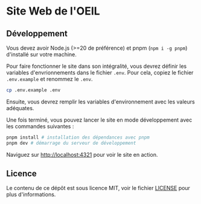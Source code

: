 # Site Web de l'OEIL

## Développement

Vous devez avoir Node.js (>=20 de préférence) et pnpm (`npm i -g pnpm`) d'installé sur votre machine.

Pour faire fonctionner le site dans son intégralité, vous devrez définir les variables d'envrionnements dans le fichier `.env`. Pour cela, copiez le fichier `.env.example` et renommez le `.env`.

```bash
cp .env.example .env
```

Ensuite, vous devrez remplir les variables d'environnement avec les valeurs adéquates.

Une fois terminé, vous pouvez lancer le site en mode développement avec les commandes suivantes :

```bash
pnpm install # installation des dépendances avec pnpm
pnpm dev # démarrage du serveur de développement
```

Naviguez sur <http://localhost:4321> pour voir le site en action.


## Licence

Le contenu de ce dépôt est sous licence MIT, voir le fichier [LICENSE](LICENSE) pour plus d'informations.
